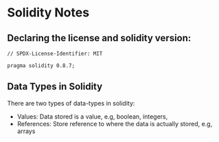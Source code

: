 # Solidity Notes

## Declaring the license and solidity version:

```
// SPDX-License-Identifier: MIT

pragma solidity 0.8.7;
```

## Data Types in Solidity

There are two types of data-types in solidity:

- Values: Data stored is a value, e.g, boolean, integers, 
- References: Store reference to where the data is actually stored, e.g, arrays



  
